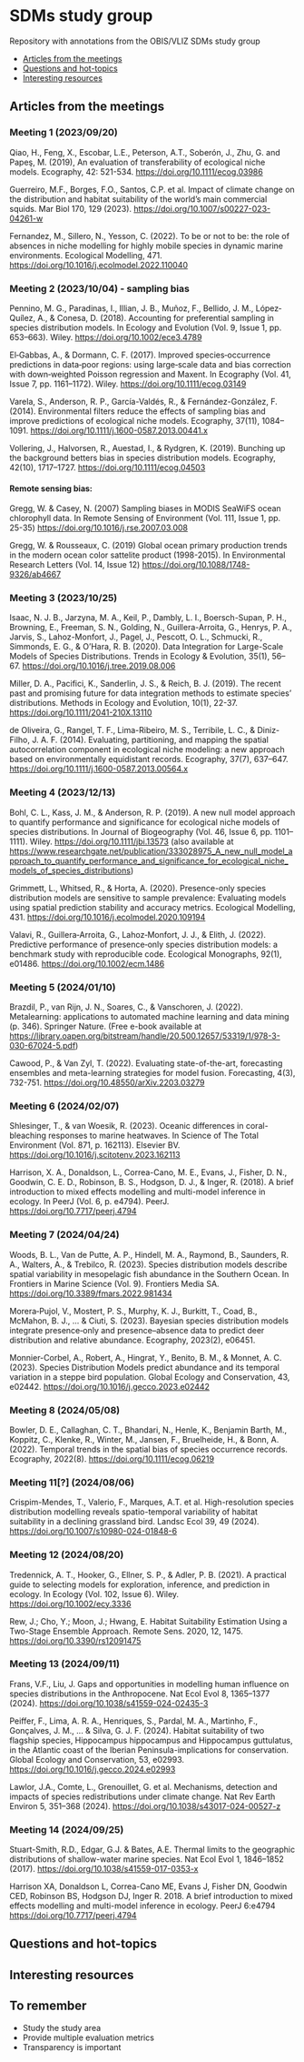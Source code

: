 # SDMs study group
Repository with annotations from the OBIS/VLIZ SDMs study group

- [Articles from the meetings](#articles-from-the-meetings)
- [Questions and hot-topics](#questions-and-hot-topics)
- [Interesting resources](#interesting-resources)

## Articles from the meetings

### Meeting 1 (2023/09/20)

Qiao, H., Feng, X., Escobar, L.E., Peterson, A.T., Soberón, J., Zhu, G. and Papeş, M. (2019), An evaluation of transferability of ecological niche models. Ecography, 42: 521-534. https://doi.org/10.1111/ecog.03986

Guerreiro, M.F., Borges, F.O., Santos, C.P. et al. Impact of climate change on the distribution and habitat suitability of the world’s main commercial squids. Mar Biol 170, 129 (2023). https://doi.org/10.1007/s00227-023-04261-w

Fernandez, M., Sillero, N., Yesson, C. (2022). To be or not to be: the role of absences in niche modelling for highly mobile species in dynamic marine environments. Ecological Modelling, 471. https://doi.org/10.1016/j.ecolmodel.2022.110040

### Meeting 2 (2023/10/04) - sampling bias

Pennino, M. G., Paradinas, I., Illian, J. B., Muñoz, F., Bellido, J. M., López‐Quílez, A., & Conesa, D. (2018). Accounting for preferential sampling in species distribution models. In Ecology and Evolution (Vol. 9, Issue 1, pp. 653–663). Wiley. https://doi.org/10.1002/ece3.4789

El‐Gabbas, A., & Dormann, C. F. (2017). Improved species‐occurrence predictions in data‐poor regions: using large‐scale data and bias correction with down‐weighted Poisson regression and Maxent. In Ecography (Vol. 41, Issue 7, pp. 1161–1172). Wiley. https://doi.org/10.1111/ecog.03149

Varela, S., Anderson, R. P., García-Valdés, R., & Fernández-González, F. (2014). Environmental filters reduce the effects of sampling bias and improve predictions of ecological niche models. Ecography, 37(11), 1084–1091. https://doi.org/10.1111/j.1600-0587.2013.00441.x

Vollering, J., Halvorsen, R., Auestad, I., & Rydgren, K. (2019). Bunching up the background betters bias in species distribution models. Ecography, 42(10), 1717–1727. https://doi.org/10.1111/ecog.04503

#### Remote sensing bias:
Gregg, W. & Casey, N. (2007) Sampling biases in MODIS SeaWiFS ocean chlorophyll data. In Remote Sensing of Environment (Vol. 111, Issue 1, pp. 25-35)
https://doi.org/10.1016/j.rse.2007.03.008

Gregg, W. & Rousseaux, C. (2019) Global ocean primary production trends in the modern ocean color sattelite product (1998-2015). In Environmental Research Letters (Vol. 14, Issue 12)
https://doi.org/10.1088/1748-9326/ab4667

### Meeting 3 (2023/10/25)

Isaac, N. J. B., Jarzyna, M. A., Keil, P., Dambly, L. I., Boersch-Supan, P. H., Browning, E., Freeman, S. N., Golding, N., Guillera-Arroita, G., Henrys, P. A., Jarvis, S., Lahoz-Monfort, J., Pagel, J., Pescott, O. L., Schmucki, R., Simmonds, E. G., & O’Hara, R. B. (2020). Data Integration for Large-Scale Models of Species Distributions. Trends in Ecology & Evolution, 35(1), 56–67. https://doi.org/10.1016/j.tree.2019.08.006

Miller, D. A., Pacifici, K., Sanderlin, J. S., & Reich, B. J. (2019). The recent past and promising future for data integration methods to estimate species’ distributions. Methods in Ecology and Evolution, 10(1), 22-37. https://doi.org/10.1111/2041-210X.13110

de Oliveira, G., Rangel, T. F., Lima-Ribeiro, M. S., Terribile, L. C., & Diniz-Filho, J. A. F. (2014). Evaluating, partitioning, and mapping the spatial autocorrelation component in ecological niche modeling: a new approach based on environmentally equidistant records. Ecography, 37(7), 637–647. https://doi.org/10.1111/j.1600-0587.2013.00564.x

### Meeting 4 (2023/12/13)

Bohl, C. L., Kass, J. M., & Anderson, R. P. (2019). A new null model approach to quantify performance and significance for ecological niche models of species distributions. In Journal of Biogeography (Vol. 46, Issue 6, pp. 1101–1111). Wiley. https://doi.org/10.1111/jbi.13573 (also available at https://www.researchgate.net/publication/333028975_A_new_null_model_approach_to_quantify_performance_and_significance_for_ecological_niche_models_of_species_distributions)

Grimmett, L., Whitsed, R., & Horta, A. (2020). Presence-only species distribution models are sensitive to sample prevalence: Evaluating models using spatial prediction stability and accuracy metrics. Ecological Modelling, 431. https://doi.org/10.1016/j.ecolmodel.2020.109194

Valavi, R., Guillera‐Arroita, G., Lahoz‐Monfort, J. J., & Elith, J. (2022). Predictive performance of presence‐only species distribution models: a benchmark study with reproducible code. Ecological Monographs, 92(1), e01486.
https://doi.org/10.1002/ecm.1486

### Meeting 5 (2024/01/10)
Brazdil, P., van Rijn, J. N., Soares, C., & Vanschoren, J. (2022). Metalearning: applications to automated machine learning and data mining (p. 346). Springer Nature. (Free e-book available at https://library.oapen.org/bitstream/handle/20.500.12657/53319/1/978-3-030-67024-5.pdf)

Cawood, P., & Van Zyl, T. (2022). Evaluating state-of-the-art, forecasting ensembles and meta-learning strategies for model fusion. Forecasting, 4(3), 732-751. https://doi.org/10.48550/arXiv.2203.03279

### Meeting 6 (2024/02/07)
Shlesinger, T., & van Woesik, R. (2023). Oceanic differences in coral-bleaching responses to marine heatwaves. In Science of The Total Environment (Vol. 871, p. 162113). Elsevier BV. https://doi.org/10.1016/j.scitotenv.2023.162113

Harrison, X. A., Donaldson, L., Correa-Cano, M. E., Evans, J., Fisher, D. N., Goodwin, C. E. D., Robinson, B. S., Hodgson, D. J., & Inger, R. (2018). A brief introduction to mixed effects modelling and multi-model inference in ecology. In PeerJ (Vol. 6, p. e4794). PeerJ. https://doi.org/10.7717/peerj.4794

### Meeting 7 (2024/04/24)

Woods, B. L., Van de Putte, A. P., Hindell, M. A., Raymond, B., Saunders, R. A., Walters, A., & Trebilco, R. (2023). Species distribution models describe spatial variability in mesopelagic fish abundance in the Southern Ocean. In Frontiers in Marine Science (Vol. 9). Frontiers Media SA. https://doi.org/10.3389/fmars.2022.981434

Morera‐Pujol, V., Mostert, P. S., Murphy, K. J., Burkitt, T., Coad, B., McMahon, B. J., ... & Ciuti, S. (2023). Bayesian species distribution models integrate presence‐only and presence–absence data to predict deer distribution and relative abundance. Ecography, 2023(2), e06451.

Monnier-Corbel, A., Robert, A., Hingrat, Y., Benito, B. M., & Monnet, A. C. (2023). Species Distribution Models predict abundance and its temporal variation in a steppe bird population. Global Ecology and Conservation, 43, e02442. https://doi.org/10.1016/j.gecco.2023.e02442

### Meeting 8 (2024/05/08)

Bowler, D. E., Callaghan, C. T., Bhandari, N., Henle, K., Benjamin Barth, M., Koppitz, C., Klenke, R., Winter, M., Jansen, F., Bruelheide, H., & Bonn, A. (2022). Temporal trends in the spatial bias of species occurrence records. Ecography, 2022(8). https://doi.org/10.1111/ecog.06219

### Meeting 11[?] (2024/08/06)

Crispim-Mendes, T., Valerio, F., Marques, A.T. et al. High-resolution species distribution modelling reveals spatio-temporal variability of habitat suitability in a declining grassland bird. Landsc Ecol 39, 49 (2024). https://doi.org/10.1007/s10980-024-01848-6

### Meeting 12 (2024/08/20)

Tredennick, A. T., Hooker, G., Ellner, S. P., & Adler, P. B. (2021). A practical guide to selecting models for exploration, inference, and prediction in ecology. In Ecology (Vol. 102, Issue 6). Wiley. https://doi.org/10.1002/ecy.3336

Rew, J.; Cho, Y.; Moon, J.; Hwang, E. Habitat Suitability Estimation Using a Two-Stage Ensemble Approach. Remote Sens. 2020, 12, 1475. https://doi.org/10.3390/rs12091475

### Meeting 13 (2024/09/11)

Frans, V.F., Liu, J. Gaps and opportunities in modelling human influence on species distributions in the Anthropocene. Nat Ecol Evol 8, 1365–1377 (2024). https://doi.org/10.1038/s41559-024-02435-3

Peiffer, F., Lima, A. R. A., Henriques, S., Pardal, M. A., Martinho, F., Gonçalves, J. M., ... & Silva, G. J. F. (2024). Habitat suitability of two flagship species, Hippocampus hippocampus and Hippocampus guttulatus, in the Atlantic coast of the Iberian Peninsula-implications for conservation. Global Ecology and Conservation, 53, e02993. https://doi.org/10.1016/j.gecco.2024.e02993

Lawlor, J.A., Comte, L., Grenouillet, G. et al. Mechanisms, detection and impacts of species redistributions under climate change. Nat Rev Earth Environ 5, 351–368 (2024). https://doi.org/10.1038/s43017-024-00527-z

### Meeting 14 (2024/09/25)

Stuart-Smith, R.D., Edgar, G.J. & Bates, A.E. Thermal limits to the geographic distributions of shallow-water marine species. Nat Ecol Evol 1, 1846–1852 (2017). https://doi.org/10.1038/s41559-017-0353-x

Harrison XA, Donaldson L, Correa-Cano ME, Evans J, Fisher DN, Goodwin CED, Robinson BS, Hodgson DJ, Inger R. 2018. A brief introduction to mixed effects modelling and multi-model inference in ecology. PeerJ 6:e4794 https://doi.org/10.7717/peerj.4794

## Questions and hot-topics

## Interesting resources

## To remember

- Study the study area
- Provide multiple evaluation metrics
- Transparency is important
